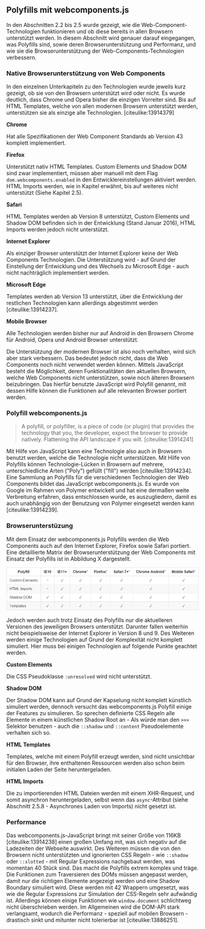 ## Polyfills mit webcomponents.js

In den Abschnitten 2.2 bis 2.5 wurde gezeigt, wie die Web-Component-Technologien funktionieren und ob diese bereits in allen Browsern unterstützt werden. In diesem Abschnitt wird genauer darauf eingegangen, was Polyfills sind, sowie deren Browserunterstützung und Performanz, und wie sie die Browserunterstützung der Web-Components-Technologien verbessern.


### Native Browserunterstützung von Web Components

In den einzelnen Unterkapiteln zu den Technologien wurde jeweils kurz gezeigt, ob sie von den Browsern unterstützt wird oder nicht. Es wurde deutlich, dass Chrome und Opera bisher die einzigen Vorreiter sind. Bis auf HTML Templates, welche von allen modernen Browsern unterstützt werden, unterstützen sie als einzige alle Technologien. [citeulike:13914379]

**Chrome**

Hat alle Spezifikationen der Web Component Standards ab Version 43 komplett implementiert.

**Firefox**

Unterstützt nativ HTML Templates. Custom Elements und Shadow DOM sind zwar implementiert, müssen aber manuell mit dem Flag `dom.webcomponents.enabled` in den Entwicklereinstellungen aktiviert werden. HTML Imports werden, wie in Kapitel erwähnt, bis auf weiteres nicht unterstützt (Siehe Kapitel 2.5).

**Safari**

HTML Templates werden ab Version 8 unterstützt, Custom Elements und Shadow DOM befinden sich in der Entwicklung (Stand Januar 2016), HTML Imports werden jedoch nicht unterstützt.

**Internet Explorer**

Als einziger Browser unterstützt der Internet Explorer keine der Web Components Technologien. Die Unterstützung wird - auf Grund der Einstellung der Entwicklung und des Wechsels zu Microsoft Edge - auch nicht nachträglich implementiert werden.

**Microsoft Edge**

Templates werden ab Version 13 unterstützt, über die Entwicklung der restlichen Technologien kann allerdings abgestimmt werden [citeulike:13914237]. 

**Mobile Browser**

Alle Technologien werden bisher nur auf Android in den Browsern Chrome für Android, Opera und Android Browser unterstützt.


Die Unterstützung der modernen Browser ist also noch verhalten, wird sich aber stark verbessern. Das bedeutet jedoch nicht, dass die Web Components noch nicht verwendet werden können. Mittels JavaScript besteht die Möglichkeit, deren Funktionalitäten den aktuellen Browsern, welche Web Components nicht unterstützen, sowie noch älteren Browsern beizubringen. Das hierfür benutzte JavaScript wird Polyfill genannt, mit dessen Hilfe können die Funktionen auf alle relevanten Browser portiert werden.


### Polyfill webcomponents.js

> A polyfill, or polyfiller, is a piece of code (or plugin) that provides the technology that you, the developer, expect the browser to provide natively. Flattening the API landscape if you will. [citeulike:13914241]

Mit Hilfe von JavaScript kann eine Technologie also auch in Browsern benutzt werden, welche die Technologie nicht unterstützen. Mit Hilfe von Polyfills können Technologie-Lücken in Browsern auf mehrere, unterschiedliche Arten ("Poly") gefüllt ("fill") werden [citeulike:13914234]. Eine Sammlung an Polyfills für die verschiedenen Technologien der Web Components bildet das JavaScript webcomponents.js. Es wurde von Google im Rahmen von Polymer entwickelt und hat eine dermaßen weite Verbreitung erfahren, dass entschlossen wurde, es auszugliedern, damit es auch unabhängig von der Benutzung von Polymer eingesetzt werden kann [citeulike:13914239].


### Browserunterstüzung

Mit dem Einsatz der webcomponents.js Polyfills werden die Web Components auch auf den Internet Explorer, Firefox sowie Safari portiert. Eine detaillierte Matrix der Browserunterstützung der Web Components mit Einsatz der Polyfills ist in Abbildung X dargestellt.

![Bild: Browserunterstützung der Web Components Technologien mit webcomponents.js](images/6-webcomponentsjs-browserunterstuetzung.jpg "Browserunterstützung der Web Components Technologien mit webcomponents.js. Quelle: [citeulike:13914238]")


Jedoch werden auch trotz Einsatz des Polyfills nur die aktuelleren Versionen des jeweiligen Browsers unterstützt. Darunter fallen weiterhin nicht beispielsweise der Internet Explorer in Version 8 und 9. Des Weiteren werden einige Technologien auf Grund der Komplexität nicht komplett simuliert. Hier muss bei einigen Technologien auf folgende Punkte geachtet werden.

**Custom Elements**

Die CSS Pseudoklasse `:unresolved` wird nicht unterstützt.

**Shadow DOM**

Der Shadow DOM kann auf Grund der Kapselung nicht komplett künstlich simuliert werden, dennoch versucht das webcomponents.js Polyfill einige der Features zu simulieren. So sprechen definierte CSS Regeln alle Elemente in einem künstlichen Shadow Root an - Als würde man den `>>>` Selektor benutzen - auch die `::shadow` und `::content` Pseudoelemente verhalten sich so.

**HTML Templates**

Templates, welche mit einem Polyfill erzeugt werden, sind nicht unsichtbar für den Browser, ihre enthaltenen Ressourcen werden also schon beim initialen Laden der Seite heruntergeladen.

**HTML Imports**

Die zu importierenden HTML Dateien werden mit einem XHR-Request, und somit asynchron heruntergeladen, selbst wenn das `async`-Attribut (siehe Abschnitt 2.5.8 - Asynchrones Laden von Imports) nicht gesetzt ist.


### Performance

Das webcomponents.js-JavaScript bringt mit seiner Größe von 116KB [citeulike:13914238] einen großen Umfang mit, was sich negativ auf die Ladezeiten der Webseite auswirkt. Des Weiteren müssen die von den Browsern nicht unterstützten und ignorierten CSS Regeln - wie `::shadow` oder `::slotted` - mit Regular Expressions nachgebaut werden, was momentan 40 Stück sind. Das macht die Polyfills extrem komplex und träge. Die Funktionen zum Traversieren des DOMs müssen angepasst werden, damit nur die richtigen Elemente angezeigt werden und eine Shadow Boundary simuliert wird. Diese werden mit 42 Wrappern umgesetzt, was wie die Regular Expressions zur Simulation der CSS-Regeln sehr aufwändig ist. Allerdings können einige Funktionen wie `window.document` schlichtweg nicht überschrieben werden. Im Allgemeinen wird die DOM-API stark verlangsamt, wodurch die Performanz - speziell auf mobilen Browsern - drastisch sinkt und mitunter nicht tolerierbar ist [citeulike:13886251].


